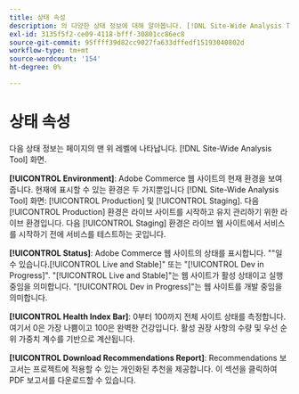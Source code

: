 ```yaml
---
title: 상태 속성
description: 의 다양한 상태 정보에 대해 알아봅니다. [!DNL Site-Wide Analysis Tool].
exl-id: 3135f5f2-ce09-4118-bfff-30801cc86ec8
source-git-commit: 95ffff39d82cc9027fa633dffedf15193040802d
workflow-type: tm+mt
source-wordcount: '154'
ht-degree: 0%

---
```


# 상태 속성

다음 상태 정보는 페이지의 맨 위 레벨에 나타납니다. [!DNL Site-Wide Analysis Tool] 화면.

**[!UICONTROL Environment]**: Adobe Commerce 웹 사이트의 현재 환경을 보여 줍니다. 현재에 표시할 수 있는 환경은 두 가지뿐입니다 [!DNL Site-Wide Analysis Tool] 화면: [!UICONTROL Production] 및 [!UICONTROL Staging]. 다음 [!UICONTROL Production] 환경은 라이브 사이트를 시작하고 유지 관리하기 위한 라이브 환경입니다. 다음 [!UICONTROL Staging] 환경은 라이브 웹 사이트에서 서비스를 시작하기 전에 서비스를 테스트하는 곳입니다.

**[!UICONTROL Status]**: Adobe Commerce 웹 사이트의 상태를 표시합니다. &quot;&quot;일 수 있습니다.[!UICONTROL Live and Stable]&quot; 또는 &quot;[!UICONTROL Dev in Progress]&quot;. &quot;[!UICONTROL Live and Stable]&quot;는 웹 사이트가 활성 상태이고 실행 중임을 의미합니다. &quot;[!UICONTROL Dev in Progress]&quot;는 웹 사이트를 개발 중임을 의미합니다.

**[!UICONTROL Health Index Bar]**: 0부터 100까지 전체 사이트 상태를 측정합니다. 여기서 0은 가장 나쁨이고 100은 완벽한 건강입니다. 활성 권장 사항의 수량 및 우선 순위 가중치 계수를 기반으로 계산됩니다.

**[!UICONTROL Download Recommendations Report]**: Recommendations 보고서는 프로젝트에 적용할 수 있는 개인화된 추천을 제공합니다. 이 섹션을 클릭하여 PDF 보고서를 다운로드할 수 있습니다.
